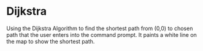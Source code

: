 # Dijkstra
Using the Dijkstra Algorithm to find the shortest path from (0,0) to chosen path that the user enters into the command prompt. It paints a white line on the map to show the shortest path.
